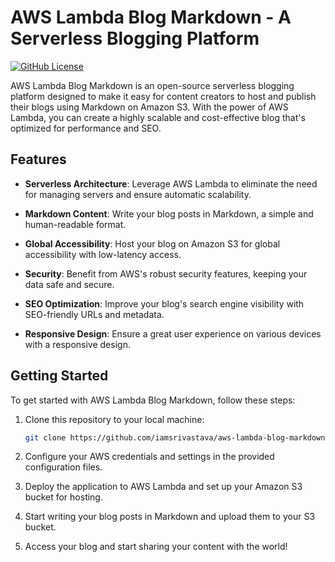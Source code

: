 # AWS Lambda Blog Markdown - A Serverless Blogging Platform

[![GitHub License](https://img.shields.io/github/license/iamsrivastava/aws-lambda-blog-markdown)](https://github.com/iamsrivastava/aws-lambda-blog-markdown/blob/main/LICENSE)

AWS Lambda Blog Markdown is an open-source serverless blogging platform designed to make it easy for content creators to host and publish their blogs using Markdown on Amazon S3. With the power of AWS Lambda, you can create a highly scalable and cost-effective blog that's optimized for performance and SEO.

## Features

- **Serverless Architecture**: Leverage AWS Lambda to eliminate the need for managing servers and ensure automatic scalability.

- **Markdown Content**: Write your blog posts in Markdown, a simple and human-readable format.

- **Global Accessibility**: Host your blog on Amazon S3 for global accessibility with low-latency access.

- **Security**: Benefit from AWS's robust security features, keeping your data safe and secure.

- **SEO Optimization**: Improve your blog's search engine visibility with SEO-friendly URLs and metadata.

- **Responsive Design**: Ensure a great user experience on various devices with a responsive design.

## Getting Started

To get started with AWS Lambda Blog Markdown, follow these steps:

1. Clone this repository to your local machine:

   ```bash
   git clone https://github.com/iamsrivastava/aws-lambda-blog-markdown.git
2. Configure your AWS credentials and settings in the provided configuration files.

3. Deploy the application to AWS Lambda and set up your Amazon S3 bucket for hosting.

4. Start writing your blog posts in Markdown and upload them to your S3 bucket.

5. Access your blog and start sharing your content with the world!
